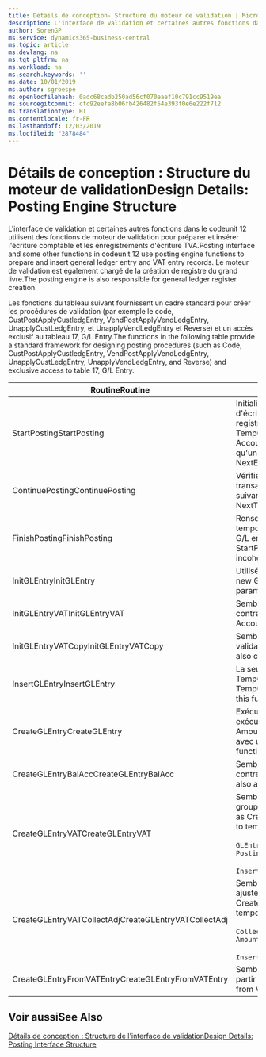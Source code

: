 ```yaml
---
title: Détails de conception- Structure du moteur de validation | Microsoft Docs
description: L'interface de validation et certaines autres fonctions dans le codeunit 12 utilisent des fonctions de moteur de validation pour préparer et insérer l'écriture comptable et les enregistrements d'écriture TVA. Le moteur de validation est également chargé de la création de registre du grand livre.
author: SorenGP
ms.service: dynamics365-business-central
ms.topic: article
ms.devlang: na
ms.tgt_pltfrm: na
ms.workload: na
ms.search.keywords: ''
ms.date: 10/01/2019
ms.author: sgroespe
ms.openlocfilehash: 0adc68cadb250ad56cf070eaef10c791cc9519ea
ms.sourcegitcommit: cfc92eefa8b06fb426482f54e393f0e6e222f712
ms.translationtype: HT
ms.contentlocale: fr-FR
ms.lasthandoff: 12/03/2019
ms.locfileid: "2878484"
---
```

# <a name="design-details-posting-engine-structure"></a><span data-ttu-id="f2d61-104">Détails de conception : Structure du moteur de validation</span><span class="sxs-lookup"><span data-stu-id="f2d61-104">Design Details: Posting Engine Structure</span></span>
<span data-ttu-id="f2d61-105">L'interface de validation et certaines autres fonctions dans le codeunit 12 utilisent des fonctions de moteur de validation pour préparer et insérer l'écriture comptable et les enregistrements d'écriture TVA.</span><span class="sxs-lookup"><span data-stu-id="f2d61-105">Posting interface and some other functions in codeunit 12 use posting engine functions to prepare and insert general ledger entry and VAT entry records.</span></span> <span data-ttu-id="f2d61-106">Le moteur de validation est également chargé de la création de registre du grand livre.</span><span class="sxs-lookup"><span data-stu-id="f2d61-106">The posting engine is also responsible for general ledger register creation.</span></span>  
  
 <span data-ttu-id="f2d61-107">Les fonctions du tableau suivant fournissent un cadre standard pour créer les procédures de validation (par exemple le code, CustPostApplyCustledgEntry, VendPostApplyVendLedgEntry, UnapplyCustLedgEntry, et UnapplyVendLedgEntry et Reverse) et un accès exclusif au tableau 17, G/L Entry.</span><span class="sxs-lookup"><span data-stu-id="f2d61-107">The functions in the following table provide a standard framework for designing posting procedures (such as Code, CustPostApplyCustledgEntry, VendPostApplyVendLedgEntry, UnapplyCustLedgEntry, UnapplyVendLedgEntry, and Reverse) and exclusive access to table 17, G/L Entry.</span></span>  
  
|<span data-ttu-id="f2d61-108">Routine</span><span class="sxs-lookup"><span data-stu-id="f2d61-108">Routine</span></span>|<span data-ttu-id="f2d61-109">Désignation</span><span class="sxs-lookup"><span data-stu-id="f2d61-109">Description</span></span>|  
|-------------|---------------------------------------|  
|<span data-ttu-id="f2d61-110">StartPosting</span><span class="sxs-lookup"><span data-stu-id="f2d61-110">StartPosting</span></span>|<span data-ttu-id="f2d61-111">Initialise le tampon de validation TempGLEntryBuf, verrouille les tableaix d'écriture comptable et écriture TVA, et initialise la période de comptabilité, le registre de comptabilité et le taux de change.</span><span class="sxs-lookup"><span data-stu-id="f2d61-111">Initializes posting buffer TempGLEntryBuf, locks G/L Entry and VAT Entry tables, and initializes Accounting Period, G/L Register, and Exchange Rate.</span></span> <span data-ttu-id="f2d61-112">Ne devrait être appelé qu'une fois, alors NextEntryNo est 0.</span><span class="sxs-lookup"><span data-stu-id="f2d61-112">Should be called only once, then NextEntryNo is 0.</span></span>|  
|<span data-ttu-id="f2d61-113">ContinuePosting</span><span class="sxs-lookup"><span data-stu-id="f2d61-113">ContinuePosting</span></span>|<span data-ttu-id="f2d61-114">Vérifie et valide la TVA sur encaissement pour le précédent incrément de transaction NextTransactionNo et prépare la validation de la ligne suivante.</span><span class="sxs-lookup"><span data-stu-id="f2d61-114">Checks and posts unrealized VAT for previous transaction increment NextTransactionNo and prepares post of next line.</span></span>|  
|<span data-ttu-id="f2d61-115">FinishPosting</span><span class="sxs-lookup"><span data-stu-id="f2d61-115">FinishPosting</span></span>|<span data-ttu-id="f2d61-116">Renseigne la validation en insérant des écritures comptables à partir de tampon temporaire dans le tableau de base de données.</span><span class="sxs-lookup"><span data-stu-id="f2d61-116">Completes posting by inserting G/L entries from temporary buffer into database table.</span></span> <span data-ttu-id="f2d61-117">Toujours utilisé avec StartPosting.</span><span class="sxs-lookup"><span data-stu-id="f2d61-117">Always used together with StartPosting.</span></span> <span data-ttu-id="f2d61-118">Vérifie les incohérences.</span><span class="sxs-lookup"><span data-stu-id="f2d61-118">Checks for inconsistencies.</span></span>|  
|<span data-ttu-id="f2d61-119">InitGLEntry</span><span class="sxs-lookup"><span data-stu-id="f2d61-119">InitGLEntry</span></span>|<span data-ttu-id="f2d61-120">Utilisé pour lancer la nouvelle écriture comptable pour Gen.</span><span class="sxs-lookup"><span data-stu-id="f2d61-120">Used to initialize new G/L entry for Gen.</span></span> <span data-ttu-id="f2d61-121">Jnl Line.</span><span class="sxs-lookup"><span data-stu-id="f2d61-121">Jnl Line.</span></span> <span data-ttu-id="f2d61-122">Retourne GLEntry comme paramètre.</span><span class="sxs-lookup"><span data-stu-id="f2d61-122">Returns GLEntry as parameter.</span></span>|  
|<span data-ttu-id="f2d61-123">InitGLEntryVAT</span><span class="sxs-lookup"><span data-stu-id="f2d61-123">InitGLEntryVAT</span></span>|<span data-ttu-id="f2d61-124">Semblable à InitGLEntry, mais affecte également Numéro de compte contrepartie et SummarizeVAT.</span><span class="sxs-lookup"><span data-stu-id="f2d61-124">Same as InitGLEntry, but also assigns Bal. Account No. and SummarizeVAT.</span></span>|  
|<span data-ttu-id="f2d61-125">InitGLEntryVATCopy</span><span class="sxs-lookup"><span data-stu-id="f2d61-125">InitGLEntryVATCopy</span></span>|<span data-ttu-id="f2d61-126">Semblable à InitGLEntryVAT, mais copie également les données des groupes de validation de l'écriture TVA avant SummarizeVAT.</span><span class="sxs-lookup"><span data-stu-id="f2d61-126">Similar to InitGLEntryVAT, but also copies posting groups data from VAT Entry before SummarizeVAT.</span></span>|  
|<span data-ttu-id="f2d61-127">InsertGLEntry</span><span class="sxs-lookup"><span data-stu-id="f2d61-127">InsertGLEntry</span></span>|<span data-ttu-id="f2d61-128">La seule fonction qui insère l'écriture comptable dans le tableau TempGLEntryBuf global.</span><span class="sxs-lookup"><span data-stu-id="f2d61-128">The only function that inserts G/L entry into global TempGLEntryBuf table.</span></span> <span data-ttu-id="f2d61-129">Utilisez toujours cette fonction pour insérer.</span><span class="sxs-lookup"><span data-stu-id="f2d61-129">Always use this function for insert.</span></span>|  
|<span data-ttu-id="f2d61-130">CreateGLEntry</span><span class="sxs-lookup"><span data-stu-id="f2d61-130">CreateGLEntry</span></span>|<span data-ttu-id="f2d61-131">Exécute InitGLEntry, affecte le montant des devises supplémentaires, puis exécute InsertGLEntry.</span><span class="sxs-lookup"><span data-stu-id="f2d61-131">Performs an InitGLEntry, assigns Additional Currency Amount, and then performs InsertGLEntry.</span></span> <span data-ttu-id="f2d61-132">Remplace plusieurs lignes de code avec un seul appel de fonction.</span><span class="sxs-lookup"><span data-stu-id="f2d61-132">Replaces several lines of code with a single function call.</span></span>|  
|<span data-ttu-id="f2d61-133">CreateGLEntryBalAcc</span><span class="sxs-lookup"><span data-stu-id="f2d61-133">CreateGLEntryBalAcc</span></span>|<span data-ttu-id="f2d61-134">Semblable à CreateGLEntry, mais affecte également Type de compte contrepartie et Numéro de compte contrepartie.</span><span class="sxs-lookup"><span data-stu-id="f2d61-134">Same as CreateGLEntry, but also assigns Bal. Account Type and Bal. Account No.</span></span>|  
|<span data-ttu-id="f2d61-135">CreateGLEntryVAT</span><span class="sxs-lookup"><span data-stu-id="f2d61-135">CreateGLEntryVAT</span></span>|<span data-ttu-id="f2d61-136">Semblable à CreateGLEntry, mais avec le traitement supplémentaire pour les groupes de validation et l'enregistrement sur un tampon TVA temporaire :</span><span class="sxs-lookup"><span data-stu-id="f2d61-136">Same as CreateGLEntry, but with additional processing for posting groups and saving to temporary VAT buffer:</span></span><br /><br /> `GLEntry.CopyPostingGroupsFromDtldCVBuf(DtldCVLedgEntryBuf,GenJnlLine."Gen. Posting Type");`<br /><br /> `InsertVATEntriesFromTemp(DtldCVLedgEntryBuf,GLEntry);`|  
|<span data-ttu-id="f2d61-137">CreateGLEntryVATCollectAdj</span><span class="sxs-lookup"><span data-stu-id="f2d61-137">CreateGLEntryVATCollectAdj</span></span>|<span data-ttu-id="f2d61-138">Semblable à CreateGLEntry, mais avec la collection supplémentaire des ajustements et l'enregistrement sur un tampon TVA temporaire :</span><span class="sxs-lookup"><span data-stu-id="f2d61-138">Same as CreateGLEntry, but with additional collection of adjustments and saving to temporary VAT buffer:</span></span><br /><br /> `CollectAdjustment(AdjAmount,GLEntry.Amount,GLEntry."Additional-Currency Amount",OriginalDateSet);`<br /><br /> `InsertVATEntriesFromTemp(DtldCVLedgEntryBuf,GLEntry);`|  
|<span data-ttu-id="f2d61-139">CreateGLEntryFromVATEntry</span><span class="sxs-lookup"><span data-stu-id="f2d61-139">CreateGLEntryFromVATEntry</span></span>|<span data-ttu-id="f2d61-140">Semblable à CreateGLEntry, mais copie également les groupes de validation à partir de l'écriture TVA.</span><span class="sxs-lookup"><span data-stu-id="f2d61-140">Same as CreateGLEntry, but also copies posting groups from VAT entry.</span></span>|  
  
## <a name="see-also"></a><span data-ttu-id="f2d61-141">Voir aussi</span><span class="sxs-lookup"><span data-stu-id="f2d61-141">See Also</span></span>  
 [<span data-ttu-id="f2d61-142">Détails de conception : Structure de l'interface de validation</span><span class="sxs-lookup"><span data-stu-id="f2d61-142">Design Details: Posting Interface Structure</span></span>](design-details-posting-interface-structure.md)